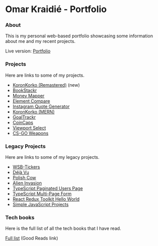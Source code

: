 # Omar Kraidié - Portfolio

### About

This is my personal web-based portfolio showcasing some information about me and my recent projects.

Live version: [Portfolio][0]

### Projects

Here are links to some of my projects.

-   [KoronKorko (Remastered)][koronkorko-Remastered] (new)
-   [BookStackr][bookstackr]
-   [Money Mapper][money-mapper]
-   [Element Compare][element-compare]
-   [Instagram Quote Generator][ig-quote-image-generator]
-   [KoronKorko (MERN)][koronkorko]
-   [GoalTrackr][goal-trackr]
-   [CoinCaps][coincaps]
-   [Viewport Select][viewport-select]
-   [CS-GO Weapons][cs-go weapons]

### Legacy Projects

Here are links to some of my legacy projects.

-   [WSB-Tickers][wsb-tickers]
-   [Déjà Vu][déjà vu]
-   [Polish Cow][Polish_Cow]
-   [Alien Invasion][alien invasion]
-   [TypeScript Paginated Users Page][typescript paginated users page]
-   [TypeScript Multi-Page Form][ts-multi-page-form]
-   [React Redux Toolkit Hello World][react redux toolkit hello world]
-   [Simple JavaScript Projects][Simple JavaScript Projects]

### Tech books

Here is the full list of all the tech books that I have read.

[Full list][1] (Good Reads link)

[0]: https://omarkraidie.com/
[1]: https://www.goodreads.com/review/list/135003326-0mppu?ref=nav_mybooks&shelf=programming

<!-- Projects -->

[koronkorko-Remastered]: https://www.koronkorko.com/
[money-mapper]: https://moneymapper.vercel.app/
[koronkorko]: https://koronkorko.herokuapp.com/
[element-compare]: https://elementcompare.vercel.app/
[ig-quote-image-generator]: https://instagram-quote-generator.vercel.app/
[bookstackr]: https://bookstackr.netlify.app/
[goal-trackr]: https://goaltrackr.vercel.app/
[wsb-tickers]: https://wsb-tickers.netlify.app/
[coincaps]: https://coincaps.netlify.app/
[ts-multi-page-form]: https://ts-multi-page-form.netlify.app/
[viewport-select]: https://viewportselect.netlify.app/
[alien invasion]: https://github.com/0mppula/Alien_Invasion
[cs-go weapons]: https://csgo-weapons.netlify.app/
[déjà vu]: https://dejavu-app.netlify.app/
[typescript paginated users page]: https://ts-paginated-users-page.netlify.app/
[react redux toolkit hello world]: https://react-redux-toolkit-hello-world.netlify.app/
[Polish_Cow]: https://polishcow.netlify.app/
[Simple JavaScript Projects]: https://simplejsprojects.netlify.app/
